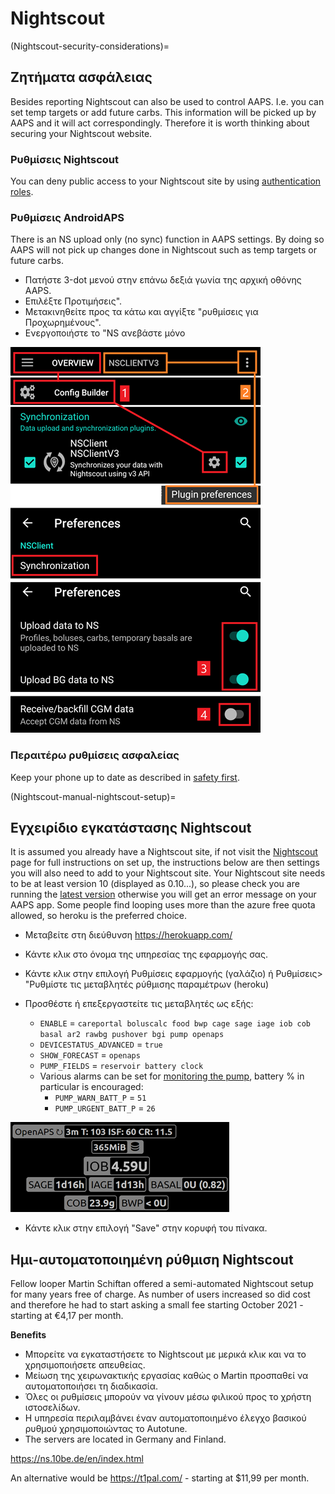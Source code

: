 # Nightscout

(Nightscout-security-considerations)=

## Ζητήματα ασφάλειας

Besides reporting Nightscout can also be used to control AAPS. I.e. you can set temp targets or add future carbs. This information will be picked up by AAPS and it will act correspondingly. Therefore it is worth thinking about securing your Nightscout website.

### Ρυθμίσεις Nightscout

You can deny public access to your Nightscout site by using [authentication roles](https://nightscout.github.io/nightscout/security).

### Ρυθμίσεις AndroidAPS

There is an NS upload only (no sync) function in AAPS settings. By doing so AAPS will not pick up changes done in Nightscout such as temp targets or future carbs.

* Πατήστε 3-dot μενού στην επάνω δεξιά γωνία της αρχική οθόνης AAPS.
* Επιλέξτε Προτιμήσεις".
* Μετακινηθείτε προς τα κάτω και αγγίξτε "ρυθμίσεις για Προχωρημένους".
* Ενεργοποιήστε το "NS ανεβάστε μόνο

![Nightscout upload only](../images/NSsafety.png)

### Περαιτέρω ρυθμίσεις ασφαλείας

Keep your phone up to date as described in [safety first](../Getting-Started/Safety-first.md).

(Nightscout-manual-nightscout-setup)=

## Εγχειρίδιο εγκατάστασης Nightscout

It is assumed you already have a Nightscout site, if not visit the [Nightscout](http://nightscout.github.io/nightscout/new_user/) page for full instructions on set up, the instructions below are then settings you will also need to add to your Nightscout site. Your Nightscout site needs to be at least version 10 (displayed as 0.10...), so please check you are running the [latest version](https://nightscout.github.io/update/update/#updating-your-site-to-the-latest-version) otherwise you will get an error message on your AAPS app. Some people find looping uses more than the azure free quota allowed, so heroku is the preferred choice.

* Μεταβείτε στη διεύθυνση https://herokuapp.com/

* Κάντε κλικ στο όνομα της υπηρεσίας της εφαρμογής σας.

* Κάντε κλικ στην επιλογή Ρυθμίσεις εφαρμογής (γαλάζιο) ή Ρυθμίσεις> "Ρυθμίστε τις μεταβλητές ρύθμισης παραμέτρων (heroku)

* Προσθέστε ή επεξεργαστείτε τις μεταβλητές ως εξής:
  
  * `ENABLE` = `careportal boluscalc food bwp cage sage iage iob cob basal ar2 rawbg pushover bgi pump openaps`
  * `DEVICESTATUS_ADVANCED` = `true`
  * `SHOW_FORECAST` = `openaps`
  * `PUMP_FIELDS` = `reservoir battery clock`
  * Various alarms can be set for [monitoring the pump](https://github.com/nightscout/cgm-remote-monitor#pump-pump-monitoring), battery % in particular is encouraged: 
    * `PUMP_WARN_BATT_P` = `51`
    * `PUMP_URGENT_BATT_P` = `26` 

![Azure](../images/nightscout1.png)

* Κάντε κλικ στην επιλογή "Save" στην κορυφή του πίνακα.

## Ημι-αυτοματοποιημένη ρύθμιση Nightscout

Fellow looper Martin Schiftan offered a semi-automated Nightscout setup for many years free of charge. As number of users increased so did cost and therefore he had to start asking a small fee starting October 2021 - starting at €4,17 per month.

**Benefits**

* Μπορείτε να εγκαταστήσετε το Nightscout με μερικά κλικ και να το χρησιμοποιήσετε απευθείας. 
* Μείωση της χειρωνακτικής εργασίας καθώς ο Martin προσπαθεί να αυτοματοποιήσει τη διαδικασία.
* Όλες οι ρυθμίσεις μπορούν να γίνουν μέσω φιλικού προς το χρήστη ιστοσελίδων. 
* Η υπηρεσία περιλαμβάνει έναν αυτοματοποιημένο έλεγχο βασικού ρυθμού χρησιμοποιώντας το Autotune. 
* The servers are located in Germany and Finland.

<https://ns.10be.de/en/index.html>

An alternative would be <https://t1pal.com/> - starting at $11,99 per month.